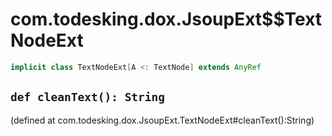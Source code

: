 # com.todesking.dox.JsoupExt$$TextNodeExt


```scala
implicit class TextNodeExt[A <: TextNode] extends AnyRef
```


 `def cleanText(): String`
---------------------------

(defined at com.todesking.dox.JsoupExt.TextNodeExt#cleanText():String)

